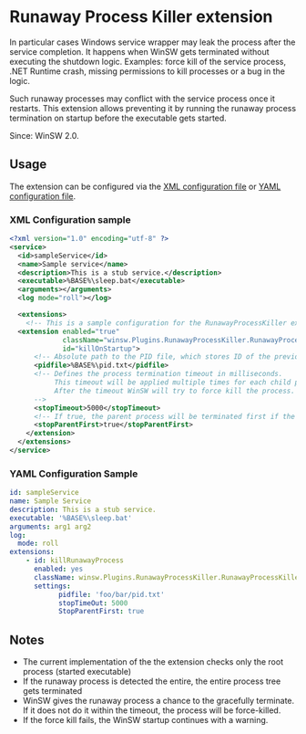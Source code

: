 # Runaway Process Killer extension

In particular cases Windows service wrapper may leak the process after the service completion.
It happens when WinSW gets terminated without executing the shutdown logic.
Examples: force kill of the service process, .NET Runtime crash, missing permissions to kill processes or a bug in the logic.

Such runaway processes may conflict with the service process once it restarts.
This extension allows preventing it by running the runaway process termination on startup before the executable gets started.

Since: WinSW 2.0.

## Usage

The extension can be configured via the [XML configuration file](../xmlConfigFile.md) or [YAML configuration file](../YamlConfigFile.md). 

### XML Configuration sample

```xml
<?xml version="1.0" encoding="utf-8" ?>
<service>
  <id>sampleService</id>
  <name>Sample service</name>
  <description>This is a stub service.</description>
  <executable>%BASE%\sleep.bat</executable>
  <arguments></arguments>
  <log mode="roll"></log>

  <extensions>
	<!-- This is a sample configuration for the RunawayProcessKiller extension. -->
  <extension enabled="true" 
             className="winsw.Plugins.RunawayProcessKiller.RunawayProcessKillerExtension"
             id="killOnStartup">
      <!-- Absolute path to the PID file, which stores ID of the previously launched process. -->
      <pidfile>%BASE%\pid.txt</pidfile>
      <!-- Defines the process termination timeout in milliseconds. 
           This timeout will be applied multiple times for each child process.
           After the timeout WinSW will try to force kill the process.
      -->
      <stopTimeout>5000</stopTimeout>
      <!-- If true, the parent process will be terminated first if the runaway process gets terminated. -->
      <stopParentFirst>true</stopParentFirst>
    </extension>
  </extensions>
</service>
```

### YAML Configuration Sample

```yaml
id: sampleService
name: Sample Service
description: This is a stub service.
executable: '%BASE%\sleep.bat'
arguments: arg1 arg2
log:
  mode: roll
extensions:
    - id: killRunawayProcess
      enabled: yes
      className: winsw.Plugins.RunawayProcessKiller.RunawayProcessKillerExtension
      settings:
            pidfile: 'foo/bar/pid.txt'
            stopTimeOut: 5000
            StopParentFirst: true
```

## Notes

* The current implementation of the the extension checks only the root process (started executable)
* If the runaway process is detected the entire, the entire process tree gets terminated
* WinSW gives the runaway process a chance to the gracefully terminate. 
If it does not do it within the timeout, the process will be force-killed.
* If the force kill fails, the WinSW startup continues with a warning.
